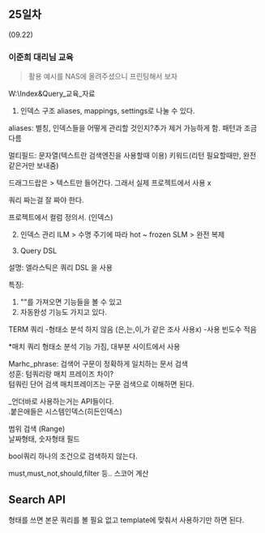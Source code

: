## 25일차
(09.22)

### 이준희 대리님 교육

> 활용 예시를 NAS에 올려주셨으니 프린팅해서 보자


W:\Index&Query_교육_자료

1. 인덱스 구조
   aliases, mappings, settings로 나눌 수 있다.

aliases: 별칭, 인덱스들을 어떻게 관리할 것인지?추가 제거 가능하게 함. 패턴과 조금 다름


멀티필드: 문자열(텍스트란 검색엔진을 사용할때 이용)
키워드(리턴 필요할때만, 완전 같은거만 보내줌)

드래그드랍은 > 텍스트만 들어간다.
그래서 실제 프로젝트에서 사용 x

쿼리 짜는걸 잘 짜야 한다.

프로젝트에서 컬럼 정의서. (인덱스)

2. 인덱스 관리
   ILM > 수명 주기에 따라 hot ~ frozen
   SLM > 완전 복제

3. Query DSL

설명: 엘라스틱은 쿼리 DSL 을 사용

특징:
1) ""를 가져오면 기능들을 볼 수 있고
2) 자동완성 기능도 가지고 있다.

TERM 쿼리
-형태소 분석 하지 않음 (은,는,이,가 같은 조사 사용x)
-사용 빈도수 적음

*매치 쿼리
형태소 분석 기능 가짐, 대부분 사이트에서 사용

Marhc_phrase:
검색어 구문이 정확하게 일치하는 문서 검색\
성훈: 텀쿼리랑 매치 프레이즈 차이?\
텀쿼린 단어 검색 매치프레이즈는 구문 검색으로 이해하면 된다.

_언더바로 사용하는거는 API들이다.\
.붙은애들은 시스템인덱스(히든인덱스)

범위 검색 (Range)\
날짜형태, 숫자형태 필드

bool쿼리
하나의 조건으로 검색하지 않는다.

must,must_not,should,filter 등..
스코어 계산

## Search API
형태를 쓰면
본문 쿼리를 볼 필요 없고
template에 맞춰서 사용하기만 하면 된다.


